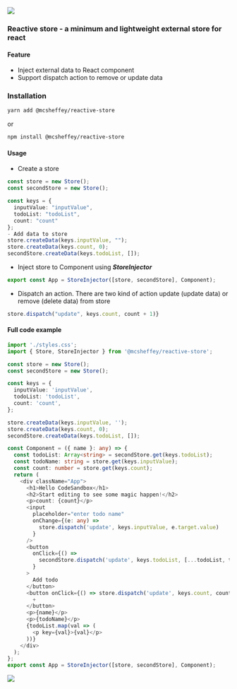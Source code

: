 ![](https://i.ibb.co/6B4bhX7/Vector.png)

### Reactive store - a minimum and lightweight external store for react

#### Feature

- Inject external data to React component
- Support dispatch action to remove or update data

### Installation

```bash
yarn add @mcsheffey/reactive-store
```

or

```bash
npm install @mcsheffey/reactive-store
```

#### Usage

- Create a store

```ts
const store = new Store();
const secondStore = new Store();

const keys = {
  inputValue: "inputValue",
  todoList: "todoList",
  count: "count"
};
- Add data to store
store.createData(keys.inputValue, "");
store.createData(keys.count, 0);
secondStore.createData(keys.todoList, []);
```

- Inject store to Component using **_StoreInjector_**

```ts
export const App = StoreInjector([store, secondStore], Component);
```

- Dispatch an action. There are two kind of action update (update data) or remove (delete data) from store

```ts
store.dispatch("update", keys.count, count + 1)}
```

#### Full code example

```ts
import './styles.css';
import { Store, StoreInjector } from '@mcsheffey/reactive-store';

const store = new Store();
const secondStore = new Store();

const keys = {
  inputValue: 'inputValue',
  todoList: 'todoList',
  count: 'count',
};

store.createData(keys.inputValue, '');
store.createData(keys.count, 0);
secondStore.createData(keys.todoList, []);

const Component = ({ name }: any) => {
  const todoList: Array<string> = secondStore.get(keys.todoList);
  const todoName: string = store.get(keys.inputValue);
  const count: number = store.get(keys.count);
  return (
    <div className="App">
      <h1>Hello CodeSandbox</h1>
      <h2>Start editing to see some magic happen!</h2>
      <p>count: {count}</p>
      <input
        placeholder="enter todo name"
        onChange={(e: any) =>
          store.dispatch('update', keys.inputValue, e.target.value)
        }
      />
      <button
        onClick={() =>
          secondStore.dispatch('update', keys.todoList, [...todoList, todoName])
        }
      >
        Add todo
      </button>
      <button onClick={() => store.dispatch('update', keys.count, count + 1)}>
        +
      </button>
      <p>{name}</p>
      <p>{todoName}</p>
      {todoList.map(val => (
        <p key={val}>{val}</p>
      ))}
    </div>
  );
};
export const App = StoreInjector([store, secondStore], Component);
```

![](https://media0.giphy.com/media/sSOY7TBeXWHa7zMK6z/giphy.gif?cid=790b7611556fb5a72472855e96dc1581e537a6a7291be6dc&rid=giphy.gif&ct=g)

